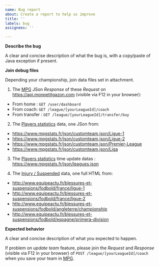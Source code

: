 ```yaml
---
name: Bug report
about: Create a report to help us improve
title: ''
labels: bug
assignees: ''

---
```


**Describe the bug**

A clear and concise description of what the bug is, with a copy/paste of Java exception if present.

**Join debug files**

Depending your championship, join data files set in attachment.

1. The [MPG](https://mpg.football/) JSon *Response* of these *Request* on https://api.monpetitgazon.com (visible via F12 in your browser):
- From home : `GET /user/dashboard`
- From coach: `GET /league/[yourLeagueId]/coach`
- From transfer : `GET /league/[yourLeagueId]/transfer/buy`

2. The [Players statistics](https://www.mpgstats.fr/) data, one JSon from:
- https://www.mpgstats.fr/json/customteam.json/Ligue-1
- https://www.mpgstats.fr/json/customteam.json/Ligue-2
- https://www.mpgstats.fr/json/customteam.json/Premier-League
- https://www.mpgstats.fr/json/customteam.json/Liga

3. The [Players statistics](https://www.mpgstats.fr/) time update datas : https://www.mpgstats.fr/json/leagues.json

4. The [Injury / Suspended](http://www.equipeactu.fr/blessures-et-suspensions/fodbold/) data, one full HTML from:
- http://www.equipeactu.fr/blessures-et-suspensions/fodbold/france/ligue-1
- http://www.equipeactu.fr/blessures-et-suspensions/fodbold/france/ligue-2
- http://www.equipeactu.fr/blessures-et-suspensions/fodbold/angleterre/championship
- http://www.equipeactu.fr/blessures-et-suspensions/fodbold/espagne/primera-division

**Expected behavior**

A clear and concise description of what you expected to happen.

If problem on *update team* feature, please join the *Request* and *Response* (visible via F12 in your browser) of `POST /league/[yourLeagueId]/coach` when you save your team in [MPG](https://mpg.football/).
